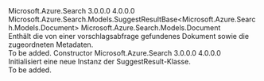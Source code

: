 <Type Name="SuggestResult" FullName="Microsoft.Azure.Search.Models.SuggestResult">
  <TypeSignature Language="C#" Value="public class SuggestResult : Microsoft.Azure.Search.Models.SuggestResultBase&lt;Microsoft.Azure.Search.Models.Document&gt;" />
  <TypeSignature Language="ILAsm" Value=".class public auto ansi beforefieldinit SuggestResult extends Microsoft.Azure.Search.Models.SuggestResultBase`1&lt;class Microsoft.Azure.Search.Models.Document&gt;" />
  <TypeSignature Language="DocId" Value="T:Microsoft.Azure.Search.Models.SuggestResult" />
  <TypeSignature Language="VB.NET" Value="Public Class SuggestResult&#xA;Inherits SuggestResultBase(Of Document)" />
  <TypeSignature Language="F#" Value="type SuggestResult = class&#xA;    inherit SuggestResultBase&lt;Document&gt;" />
  <AssemblyInfo>
    <AssemblyName>Microsoft.Azure.Search</AssemblyName>
    <AssemblyVersion>3.0.0.0</AssemblyVersion>
    <AssemblyVersion>4.0.0.0</AssemblyVersion>
  </AssemblyInfo>
  <Base>
    <BaseTypeName>Microsoft.Azure.Search.Models.SuggestResultBase&lt;Microsoft.Azure.Search.Models.Document&gt;</BaseTypeName>
    <BaseTypeArguments>
      <BaseTypeArgument TypeParamName="T">Microsoft.Azure.Search.Models.Document</BaseTypeArgument>
    </BaseTypeArguments>
  </Base>
  <Interfaces />
  <Docs>
    <summary>
            Enthält die von einer vorschlagsabfrage gefundenes Dokument sowie die zugeordneten Metadaten.
            </summary>
    <remarks>To be added.</remarks>
  </Docs>
  <Members>
    <Member MemberName=".ctor">
      <MemberSignature Language="C#" Value="public SuggestResult ();" />
      <MemberSignature Language="ILAsm" Value=".method public hidebysig specialname rtspecialname instance void .ctor() cil managed" />
      <MemberSignature Language="DocId" Value="M:Microsoft.Azure.Search.Models.SuggestResult.#ctor" />
      <MemberSignature Language="VB.NET" Value="Public Sub New ()" />
      <MemberType>Constructor</MemberType>
      <AssemblyInfo>
        <AssemblyName>Microsoft.Azure.Search</AssemblyName>
        <AssemblyVersion>3.0.0.0</AssemblyVersion>
        <AssemblyVersion>4.0.0.0</AssemblyVersion>
      </AssemblyInfo>
      <Parameters />
      <Docs>
        <summary>
            Initialisiert eine neue Instanz der SuggestResult-Klasse.
            </summary>
        <remarks>To be added.</remarks>
      </Docs>
    </Member>
  </Members>
</Type>